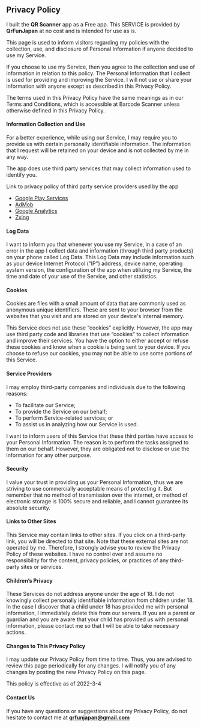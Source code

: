 ## Privacy Policy 

I built the **QR Scanner** app as a Free app. This SERVICE is provided by **QrFunJapan** at no cost and is intended for use as is.

This page is used to inform visitors regarding my policies with the collection, use, and disclosure of Personal Information if anyone decided to use my Service.

If you choose to use my Service, then you agree to the collection and use of information in relation to this policy. The Personal Information that I collect is used for providing and improving the Service. I will not use or share your information with anyone except as described in this Privacy Policy.

The terms used in this Privacy Policy have the same meanings as in our Terms and Conditions, which is accessible at Barcode Scanner unless otherwise defined in this Privacy Policy.

#### Information Collection and Use
For a better experience, while using our Service, I may require you to provide us with certain personally identifiable information. The information that I request will be retained on your device and is not collected by me in any way.

The app does use third party services that may collect information used to identify you.

Link to privacy policy of third party service providers used by the app
- [Google Play Services](https://www.google.com/url?q=https://www.google.com/policies/privacy/&sa=D&source=editors&ust=1646514543568395&usg=AOvVaw0Ab6XHmAbAEGm9fKwC-BbB)
- [AdMob](https://www.google.com/url?q=https://support.google.com/admob/answer/6128543?hl%3Den&sa=D&source=editors&ust=1646514543568871&usg=AOvVaw0DM5BiDxD5jxsPkDCVo32s)
- [Google Analytics](https://www.google.com/url?q=https://marketingplatform.google.com/about/analytics/terms/jp/&sa=D&source=editors&ust=1646514543569271&usg=AOvVaw35nITd8ROZNic0rU9IboCm)
- [Zxing](https://www.google.com/url?q=https://github.com/zxing/zxing&sa=D&source=editors&ust=1646514543569603&usg=AOvVaw1020j_v4oSONcejOZGkFnR)


#### Log Data
I want to inform you that whenever you use my Service, in a case of an error in the app I collect data and information (through third party products) on your phone called Log Data. This Log Data may include information such as your device Internet Protocol (“IP”) address, device name, operating system version, the configuration of the app when utilizing my Service, the time and date of your use of the Service, and other statistics.

#### Cookies
Cookies are files with a small amount of data that are commonly used as anonymous unique identifiers. These are sent to your browser from the websites that you visit and are stored on your device's internal memory.

This Service does not use these “cookies” explicitly. However, the app may use third party code and libraries that use “cookies” to collect information and improve their services. You have the option to either accept or refuse these cookies and know when a cookie is being sent to your device. If you choose to refuse our cookies, you may not be able to use some portions of this Service.

#### Service Providers
I may employ third-party companies and individuals due to the following reasons:

- To facilitate our Service;
- To provide the Service on our behalf;
- To perform Service-related services; or
- To assist us in analyzing how our Service is used.

I want to inform users of this Service that these third parties have access to your Personal Information. The reason is to perform the tasks assigned to them on our behalf. However, they are obligated not to disclose or use the information for any other purpose.

#### Security
I value your trust in providing us your Personal Information, thus we are striving to use commercially acceptable means of protecting it. But remember that no method of transmission over the internet, or method of electronic storage is 100% secure and reliable, and I cannot guarantee its absolute security.

#### Links to Other Sites
This Service may contain links to other sites. If you click on a third-party link, you will be directed to that site. Note that these external sites are not operated by me. Therefore, I strongly advise you to review the Privacy Policy of these websites. I have no control over and assume no responsibility for the content, privacy policies, or practices of any third-party sites or services.

#### Children’s Privacy
These Services do not address anyone under the age of 18. I do not knowingly collect personally identifiable information from children under 18. In the case I discover that a child under 18 has provided me with personal information, I immediately delete this from our servers. If you are a parent or guardian and you are aware that your child has provided us with personal information, please contact me so that I will be able to take necessary actions.

#### Changes to This Privacy Policy
I may update our Privacy Policy from time to time. Thus, you are advised to review this page periodically for any changes. I will notify you of any changes by posting the new Privacy Policy on this page.

This policy is effective as of 2022-3-4

#### Contact Us
If you have any questions or suggestions about my Privacy Policy, do not hesitate to contact me at **qrfunjapan@gmail.com**

